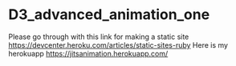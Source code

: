 # D3_advanced_animation_one
Please go through with this link for making a static site 
https://devcenter.heroku.com/articles/static-sites-ruby
Here is my herokuapp https://jitsanimation.herokuapp.com/ 
 
